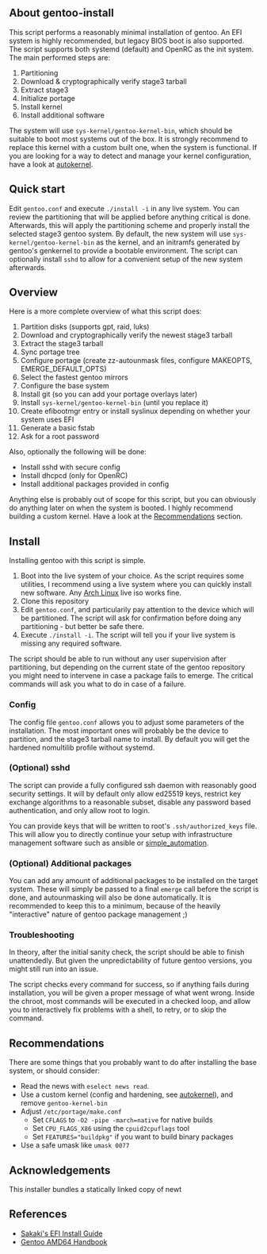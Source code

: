 ## About gentoo-install

This script performs a reasonably minimal installation of gentoo. An EFI system is highly
recommended, but legacy BIOS boot is also supported. The script supports both systemd (default)
and OpenRC as the init system. The main performed steps are:

1. Partitioning
1. Download & cryptographically verify stage3 tarball
1. Extract stage3
1. Initialize portage
1. Install kernel
1. Install additional software

The system will use `sys-kernel/gentoo-kernel-bin`, which should be suitable
to boot most systems out of the box. It is strongly recommend to replace this kernel
with a custom built one, when the system is functional. If you are looking for a way
to detect and manage your kernel configuration, have a look at [autokernel](https://github.com/oddlama/autokernel).

## Quick start

Edit `gentoo.conf` and execute `./install -i` in any live system.
You can review the partitioning that will be applied before anything critical is done.
Afterwards, this will apply the partitioning scheme and properly
install the selected stage3 gentoo system. By default, the new system will use
`sys-kernel/gentoo-kernel-bin` as the kernel, and an initramfs generated by gentoo's genkernel to provide
a bootable environment. The script can optionally install `sshd` to
allow for a convenient setup of the new system afterwards.

## Overview

Here is a more complete overview of what this script does:

1. Partition disks (supports gpt, raid, luks)
1. Download and cryptographically verify the newest stage3 tarball
1. Extract the stage3 tarball
1. Sync portage tree
1. Configure portage (create zz-autounmask files, configure MAKEOPTS, EMERGE_DEFAULT_OPTS)
1. Select the fastest gentoo mirrors
1. Configure the base system
1. Install git (so you can add your portage overlays later)
1. Install `sys-kernel/gentoo-kernel-bin` (until you replace it)
1. Create efibootmgr entry or install syslinux depending on whether your system uses EFI
1. Generate a basic fstab
1. Ask for a root password

Also, optionally the following will be done:

* Install sshd with secure config
* Install dhcpcd (only for OpenRC)
* Install additional packages provided in config

Anything else is probably out of scope for this script,
but you can obviously do anything later on when the system is booted.
I highly recommend building a custom kernel. Have a look at the [Recommendations](#Recommendations) section.

## Install

Installing gentoo with this script is simple.

1. Boot into the live system of your choice. As the script requires some utilities,
   I recommend using a live system where you can quickly install new software.
   Any [Arch Linux](https://www.archlinux.org/download/) live iso works fine.
2. Clone this repository
3. Edit `gentoo.conf`, and particularily pay attention to
   the device which will be partitioned. The script will ask for confirmation
   before doing any partitioning - but better be safe there.
4. Execute `./install -i`. The script will tell you if your live
   system is missing any required software.

The script should be able to run without any user supervision after partitioning, but depending
on the current state of the gentoo repository you might need to intervene in case a package fails
to emerge. The critical commands will ask you what to do in case of a failure.

### Config

The config file `gentoo.conf` allows you to adjust some parameters of the installation.
The most important ones will probably be the device to partition, and the stage3 tarball name
to install. By default you will get the hardened nomultilib profile without systemd.

### (Optional) sshd

The script can provide a fully configured ssh daemon with reasonably good security settings.
It will by default only allow ed25519 keys, restrict key exchange
algorithms to a reasonable subset, disable any password based authentication,
and only allow root to login.

You can provide keys that will be written to root's `.ssh/authorized_keys` file. This will allow
you to directly continue your setup with infrastructure management software such as ansible or [simple_automation](https://github.com/oddlama/simple_automation).

### (Optional) Additional packages

You can add any amount of additional packages to be installed on the target system.
These will simply be passed to a final `emerge` call before the script is done, and autounmasking will also be done automatically.
It is recommended to keep this to a minimum, because of the heavily "interactive" nature of gentoo package management ;)

### Troubleshooting

In theory, after the initial sanity check, the script should be able to finish unattendedly.
But given the unpredictability of future gentoo versions, you might still run into an issue.

The script checks every command for success, so if anything fails during installation,
you will be given a proper message of what went wrong. Inside the chroot,
most commands will be executed in a checked loop, and allow you to interactively
fix problems with a shell, to retry, or to skip the command.

## Recommendations

There are some things that you probably want to do after installing the base system,
or should consider:

* Read the news with `eselect news read`.
* Use a custom kernel (config and hardening, see [autokernel](https://github.com/oddlama/autokernel)), and remove `gentoo-kernel-bin`
* Adjust `/etc/portage/make.conf`
  - Set `CFLAGS` to `-O2 -pipe -march=native` for native builds
  - Set `CPU_FLAGS_X86` using the `cpuid2cpuflags` tool
  - Set `FEATURES="buildpkg"` if you want to build binary packages
* Use a safe umask like `umask 0077`

## Acknowledgements

This installer bundles a statically linked copy of newt

## References

* [Sakaki's EFI Install Guide](https://wiki.gentoo.org/wiki/Sakaki%27s_EFI_Install_Guide)
* [Gentoo AMD64 Handbook](https://wiki.gentoo.org/wiki/Handbook:AMD64)
